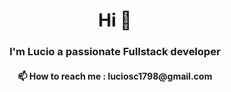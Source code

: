 <h1 align="center">Hi 👋</h1>
<h3 align="center">I'm Lucio a passionate Fullstack developer</h3>

<h4 align="center"> 📫 How to reach me : luciosc1798@gmail.com </h4>
<br/>






